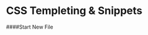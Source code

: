 <!--
GitHub Markdown System:
https://help.github.com/articles/markdown-basics/
https://guides.github.com/features/mastering-markdown/
-->

# CSS Templeting & Snippets

####Start New File
```CSS
```

<!--
New sections:
####Start New File
```HTML
```
-->